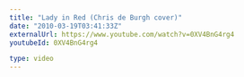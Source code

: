 ```yaml
---
title: "Lady in Red (Chris de Burgh cover)"
date: "2010-03-19T03:41:33Z"
externalUrl: https://www.youtube.com/watch?v=0XV4BnG4rg4
youtubeId: 0XV4BnG4rg4

type: video
---
```

